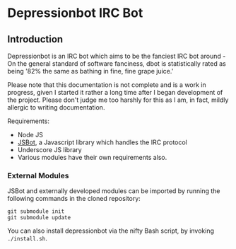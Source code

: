 # Depressionbot IRC Bot

## Introduction

Depressionbot is an IRC bot which aims to be the fanciest IRC bot around - On
the general standard of software fanciness, dbot is statistically rated as being 
'82% the same as bathing in fine, fine grape juice.'

Please note that this documentation is not complete and is a work in progress, 
given I started it rather a long time after I began development of the project. 
Please don't judge me too harshly for this as I am, in fact, mildly allergic to
writing documentation.

Requirements: 

- Node JS
- [JSBot](http://github.com/reality/JSBot "JSBot"), a Javascript library which
  handles the IRC protocol
- Underscore JS library
- Various modules have their own requirements also.

### External Modules

JSBot and externally developed modules can be imported by running the following 
commands in the cloned repository:
	
	git submodule init
	git submodule update

You can also install depressionbot via the nifty Bash script, by invoking ``./install.sh``.
